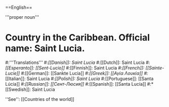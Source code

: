 ==English==

'''proper noun'''

# Country in the Caribbean. Official name: Saint Lucia.
#:'''Translations'''
#:*[[Danish]]: Saint Lucia
#:*[[Dutch]]: Saint Lucia
#:*[[Esperanto]]: [[Sent-Lucio]]
#:*[[Finnish]]: Saint Lucia
#:*[[French]]: [[Sainte-Lucie]]
#:*[[German]]: [[Sankte Lucia]]
#:*[[Greek]]: [[Αγία Λουκία]]
#:*[[Italian]]: Saint Lucia
#:*[[Polish]]: Saint Lucia
#:*[[Portuguese]]: [[Santa Lúcia]]
#:*[[Russian]]: [[Сент-Люсия]]
#:*[[Spanish]]: [[Santa Lucía]]
#:*[[Swedish]]: Saint Lucia

''See'': [[Countries of the world]]